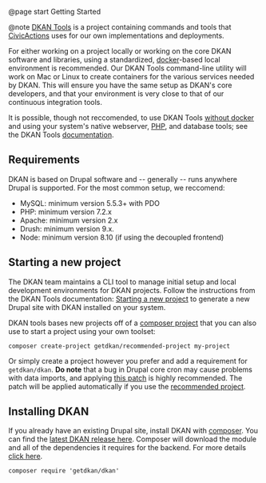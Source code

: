 @page start Getting Started

@note
  <i class="fas fa-toolbox" style="color: #42b983"></i>
  [DKAN Tools](https://github.com/GetDKAN/dkan-tools) is a project
  containing commands and tools that [CivicActions](https://civicactions.com/dkan/)
  uses for our own implementations and deployments.

For either working on a project locally or working on the core DKAN software and libraries, using a standardized, [docker](https://www.docker.com/)-based local environment is recommended. Our DKAN Tools command-line utility will work on Mac or Linux to create containers for the various services needed by DKAN. This will ensure you have the same setup as DKAN's core developers, and that your environment is very close to that of our continuous integration tools.

It is possible, though not reccomended, to use DKAN Tools [without docker](https://github.com/GetDKAN/dkan-tools/tree/master#running-without-docker) and using your system's native webserver, [PHP](https://www.php.net), and database tools; see the DKAN Tools [documentation](https://github.com/GetDKAN/dkan-tools).

## Requirements

DKAN is based on Drupal software and -- generally -- runs anywhere Drupal is supported. For the most common setup, we reccomend:

-  MySQL: minimum version 5.5.3+ with PDO
-  PHP: minimum version 7.2.x
-  Apache: minimum version 2.x
-  Drush: minimum version 9.x.
-  Node: minimum version 8.10 (if using the decoupled frontend)

## Starting a new project

The DKAN team maintains a CLI tool to manage initial setup and local development environments for DKAN projects. Follow the instructions from the DKAN Tools documentation: [Starting a new project](https://getdkan.github.io/dkan-tools/#newproject/) to generate a new Drupal site with DKAN installed on your system.

DKAN tools bases new projects off of a [composer project](https://github.com/GetDKAN/recommended-project) that you can also use to start a project using your own toolset:

    composer create-project getdkan/recommended-project my-project

Or simply create a project however you prefer and add a requirement for `getdkan/dkan`. **Do note** that a bug in Drupal core cron may cause problems with data imports, and applying [this patch](https://www.drupal.org/project/drupal/issues/3274931) is highly recommended. The patch will be applied automatically if you use the [recommended project](https://github.com/GetDKAN/recommended-project).

## Installing DKAN

If you already have an existing Drupal site, install DKAN with [composer](https://www.drupal.org/node/2718229). You can find the [latest DKAN release here](https://github.com/GetDKAN/dkan/releases). Composer will download the module and all of the  dependencies it requires for the backend. For more details [click here](https://github.com/GetDKAN/dkan-tools/tree/master#adding-dkan-to-an-existing-drupal-site).

    composer require 'getdkan/dkan'
